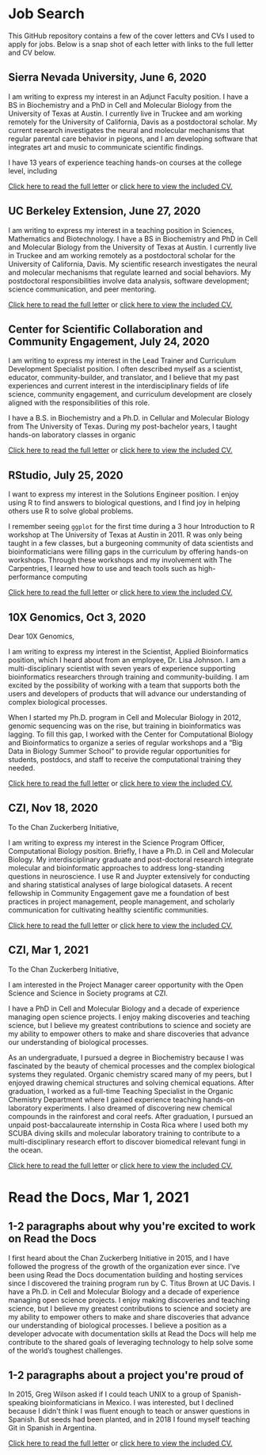 # Job Search
 
This GitHub repository contains a few of the cover letters and CVs I used to apply for jobs. Below is a snap shot of each letter with links to the full letter and CV below.
## Sierra Nevada University, June 6, 2020

I am writing to express my interest in an Adjunct Faculty position. I have a BS in
Biochemistry and a PhD in Cell and Molecular Biology from the University of Texas at
Austin. I currently live in Truckee and am working remotely for the University of
California, Davis as a postdoctoral scholar. My current research investigates the neural
and molecular mechanisms that regular parental care behavior in pigeons, and I am
developing software that integrates art and music to communicate scientific findings.

I have 13 years of experience teaching hands-on courses at the college level, including
 
[Click here to read the full letter](./2020-06-06_SNU_letter.md) or 
[click here to view the included CV.](./2020-06-06_SNU_CV.pdf) 
 
## UC Berkeley Extension, June 27, 2020

I am writing to express my interest in a teaching position in Sciences, Mathematics and
Biotechnology. I have a BS in Biochemistry and PhD in Cell and Molecular Biology from
the University of Texas at Austin. I currently live in Truckee and am working remotely as
a postdoctoral scholar for the University of California, Davis. My scientific research
investigates the neural and molecular mechanisms that regulate learned and social
behaviors. My postdoctoral responsibilities involve data analysis, software development;
science communication, and peer mentoring.

 
[Click here to read the full letter](./2020-06-27_Berkeley_letter.md) or 
[click here to view the included CV.](./2020-06-27_Berkeley_CV.pdf) 
 
## Center for Scientific Collaboration and Community Engagement, July 24, 2020

I am writing to express my interest in the Lead Trainer and Curriculum Development Specialist
position. I often described myself as a scientist, educator, community-builder, and translator,
and I believe that my past experiences and current interest in the interdisciplinary fields of life
science, community engagement, and curriculum development are closely aligned with the
responsibilities of this role.

I have a B.S. in Biochemistry and a Ph.D. in Cellular and Molecular Biology from The University
of Texas. During my post-bachelor years, I taught hands-on laboratory classes in organic
 
[Click here to read the full letter](./2020-07-23_CSCCE_letter.md) or 
[click here to view the included CV.](./2020-07-23_CSCCE_CV.pdf) 
 
## RStudio, July 25, 2020

I want to express my interest in the Solutions Engineer position. I enjoy using R to find answers
to biological questions, and I find joy in helping others use R to solve global problems.

I remember seeing `ggplot` for the first time during a 3 hour Introduction to R workshop at The
University of Texas at Austin in 2011. R was only being taught in a few classes, but a
burgeoning community of data scientists and bioinformaticians were filling gaps in the
curriculum by offering hands-on workshops. Through these workshops and my involvement with
The Carpentries, I learned how to use and teach tools such as high-performance computing
 
[Click here to read the full letter](./2020-07-25_RStudio_letter.md) or 
[click here to view the included CV.](./2020-07-25_RStudio_CV.pdf) 
 
## 10X Genomics, Oct 3, 2020

Dear 10X Genomics,

I am writing to express my interest in the Scientist, Applied Bioinformatics position, which I heard about from an employee, Dr. Lisa Johnson. 
I am a multi-disciplinary scientist with seven years of experience supporting bioinformatics researchers through training and community-building. 
I am excited by the possibility of working with a team that supports both the users and developers of products that will advance our understanding of complex biological processes. 

When I started my Ph.D. program in Cell and Molecular Biology in 2012, genomic sequencing was on the rise, but training in bioinformatics was lagging. 
To fill this gap, I worked with the Center for Computational Biology and Bioinformatics to organize a series of regular workshops and a “Big Data in Biology Summer School” to provide regular opportunities for students, postdocs, and staff to receive the computational training they needed. 
 
[Click here to read the full letter](./2020-10-03_10XGenomics_letter.md) or 
[click here to view the included CV.](./2020-10-03_10XGenomics_CV.pdf) 
 
## CZI, Nov 18, 2020

To the Chan Zuckerberg Initiative,

I am writing to express my interest in the Science Program Officer, Computational Biology position. 
Briefly, I have a Ph.D. in Cell and Molecular Biology. 
My interdisciplinary graduate and post-doctoral research integrate molecular and bioinformatic approaches to address long-standing questions in neuroscience. 
I use R and Juypter extensively for conducting and sharing statistical analyses of large biological datasets. 
A recent fellowship in Community Engagement gave me a foundation of best practices in project management, people management, and scholarly communication for cultivating healthy scientific communities.  

 
[Click here to read the full letter](./2020-11-18_CZI_letter.md) or 
[click here to view the included CV.](./2020-11-18_CZI_CV.pdf) 
 
## CZI, Mar 1, 2021

To the Chan Zuckerberg Initiative,

I am interested in the Project Manager career opportunity with the Open Science and Science in Society programs at CZI. 

I have a PhD in Cell and Molecular Biology and a decade of experience managing open science projects. I enjoy making discoveries and teaching science, but I believe my greatest contributions to science and society are my ability to empower others to make and share discoveries that advance our understanding of biological processes. 

As an undergraduate, I pursued a degree in Biochemistry because I was fascinated by the beauty of chemical processes and the complex biological systems they regulated. Organic chemistry scared many of my peers, but I enjoyed drawing chemical structures and solving chemical equations. After graduation, I worked as a full-time Teaching Specialist in the Organic Chemistry Department where I gained experience teaching hands-on laboratory experiments. I also dreamed of discovering new chemical compounds in the rainforest and coral reefs. After graduation, I pursued an unpaid post-baccalaureate internship in Costa Rica where I used both my SCUBA diving skills and molecular laboratory training to contribute to a multi-disciplinary research effort to discover biomedical relevant fungi in the ocean. 

 
[Click here to read the full letter](./2021-03-01_CZI_letter.md) or 
[click here to view the included CV.](./2021-03-01_CZI_CV.pdf) 
 
# Read the Docs, Mar 1, 2021

## 1-2 paragraphs about why you're excited to work on Read the Docs

I first heard about the Chan Zuckerberg Initiative in 2015, and I have followed the progress of the growth of the organization ever since. I've been using 
Read the Docs documentation building and hosting services since I discovered the training program run by C. Titus Brown at UC Davis. I have a Ph.D. in Cell and Molecular Biology and a decade of experience managing open science projects. I enjoy making discoveries and teaching science, but I believe my greatest contributions to science and society are my ability to empower others to make and share discoveries that advance our understanding of biological processes. I believe a position as a developer advocate with documentation skills at Read the Docs will help me contribute to the shared goals of leveraging technology to help solve some of the world’s toughest challenges.   

## 1-2 paragraphs about a project you're proud of

In 2015, Greg Wilson asked if I could teach UNIX to a group of Spanish-speaking bioinformaticians in Mexico. I was interested, but I declined because I didn't think I was fluent enough to teach or answer questions in Spanish. But seeds had been planted, and in 2018 I found myself teaching Git in Spanish in Argentina. 
 
[Click here to read the full letter](./2021-03-01_RtD_letter.md) or 
[click here to view the included CV.](./2021-03-01_RtD_CV.pdf) 
 
